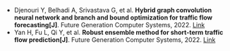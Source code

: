 * Djenouri Y, Belhadi A, Srivastava G, et al. <b>Hybrid graph convolution neural network and branch and bound optimization for traffic flow forecasting[J]</b>. Future Generation Computer Systems, 2022. [Link](https://www.sciencedirect.com/science/article/pii/S0167739X22003028)
* Yan H, Fu L, Qi Y, et al. <b>Robust ensemble method for short-term traffic flow prediction[J]</b>. Future Generation Computer Systems, 2022. [Link](https://www.sciencedirect.com/science/article/pii/S0167739X22001157)
